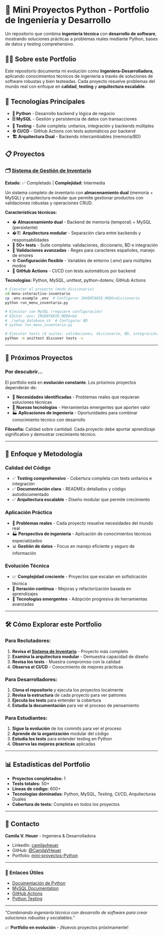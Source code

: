 # 🐍 Mini Proyectos Python - Portfolio de Ingeniería y Desarrollo

Un repositorio que combina **ingeniería técnica** con **desarrollo de software**, mostrando soluciones prácticas a problemas reales mediante Python, bases de datos y testing comprehensivo.

## 👩‍💻 Sobre este Portfolio

Este repositorio documenta mi evolución como **Ingeniera-Desarrolladora**, aplicando conocimientos técnicos de ingeniería a través de soluciones de software robustas y bien testeadas. Cada proyecto resuelve problemas del mundo real con enfoque en **calidad**, **testing** y **arquitectura escalable**.

## 🚀 Tecnologías Principales

- **🐍 Python** - Desarrollo backend y lógica de negocio
- **🗄️ MySQL** - Gestión y persistencia de datos con transacciones
- **🧪 Testing** - Suite completa: unitarios, integración y backends múltiples
- **⚙️ CI/CD** - GitHub Actions con tests automáticos por backend
- **🏗️ Arquitectura Dual** - Backends intercambiables (memoria/BD)

## 📋 Proyectos

### 🗂️ [Sistema de Gestión de Inventario](./menu-interactivo-inventario/)

**Estado:** ✅ Completado | **Complejidad:** Intermedia

Un sistema completo de inventario con **almacenamiento dual** (memoria + MySQL) y arquitectura modular que permite gestionar productos con validaciones robustas y operaciones CRUD.

**Características técnicas:**

- � **Almacenamiento dual** - Backend de memoria (temporal) + MySQL (persistente)
- �🏗️ **Arquitectura modular** - Separación clara entre backends y responsabilidades
- 🧪 **50+ tests** - Suite completa: validaciones, diccionario, BD e integración
- 🔄 **Validaciones avanzadas** - Regex para caracteres españoles, manejo de errores
- ⚙️ **Configuración flexible** - Variables de entorno (.env) para múltiples modos
- 🤖 **GitHub Actions** - CI/CD con tests automáticos por backend

**Tecnologías:** Python, MySQL, unittest, python-dotenv, GitHub Actions

```bash
# Ejecutar el proyecto (modo diccionario)
cd menu-interactivo-inventario
cp .env.example .env  # Configurar INVENTARIO_MODO=diccionario
python run_menu_inventario.py

# Ejecutar con MySQL (requiere configuración)
# Editar .env: INVENTARIO_MODO=bd
# ./setup_database.sh  # Configurar BD
# python run_menu_inventario.py

# Ejecutar tests (4 suites: validaciones, diccionario, BD, integración)
python -m unittest discover tests -v
```

---

## 🔮 Próximos Proyectos

### Por descubrir...

El portfolio está en **evolución constante**. Los próximos proyectos dependerán de:

- 🎯 **Necesidades identificadas** - Problemas reales que requieran soluciones técnicas
- 🚀 **Nuevas tecnologías** - Herramientas emergentes que aporten valor
- 🏭 **Aplicaciones de ingeniería** - Oportunidades para combinar conocimiento técnico con desarrollo

**Filosofía:** Calidad sobre cantidad. Cada proyecto debe aportar aprendizaje significativo y demostrar crecimiento técnico.

---

## 🎯 Enfoque y Metodología

### **Calidad del Código**

- ✅ **Testing comprehensivo** - Cobertura completa con tests unitarios e integración
- ✅ **Documentación clara** - READMEs detallados y código autodocumentado
- ✅ **Arquitectura escalable** - Diseño modular que permite crecimiento

### **Aplicación Práctica**

- 🔧 **Problemas reales** - Cada proyecto resuelve necesidades del mundo real
- 🏭 **Perspectiva de ingeniería** - Aplicación de conocimientos técnicos especializados
- 📊 **Gestión de datos** - Focus en manejo eficiente y seguro de información

### **Evolución Técnica**

- 📈 **Complejidad creciente** - Proyectos que escalan en sofisticación técnica
- 🔄 **Iteración continua** - Mejoras y refactorización basada en aprendizajes
- 🚀 **Tecnologías emergentes** - Adopción progresiva de herramientas avanzadas

---

## 🛠️ Cómo Explorar este Portfolio

### **Para Reclutadores:**

1. **Revisa el [Sistema de Inventario](./menu-interactivo-inventario/)** - Proyecto más completo
2. **Examina la arquitectura modular** - Demuestra capacidad de diseño
3. **Revisa los tests** - Muestra compromiso con la calidad
4. **Observa el CI/CD** - Conocimiento de mejores prácticas

### **Para Desarrolladores:**

1. **Clona el repositorio** y ejecuta los proyectos localmente
2. **Revisa la estructura** de cada proyecto para ver patrones
3. **Ejecuta los tests** para entender la cobertura
4. **Estudia la documentación** para ver el proceso de pensamiento

### **Para Estudiantes:**

1. **Sigue la evolución** de los commits para ver el proceso
2. **Aprende de la organización** modular del código
3. **Estudia los tests** para entender testing en Python
4. **Observa las mejores prácticas** aplicadas

---

## 📊 Estadísticas del Portfolio

- **Proyectos completados:** 1
- **Tests totales:** 50+
- **Líneas de código:** 600+
- **Tecnologías dominadas:** Python, MySQL, Testing, CI/CD, Arquitecturas Duales
- **Cobertura de tests:** Completa en todos los proyectos

---

## 👥 Contacto

**Camila V. Heuer** - Ingeniera & Desarrolladora

- LinkedIn: [camilavheuer](https://www.linkedin.com/in/camilavheuer/)
- GitHub: [@CamilaVHeuer](https://github.com/CamilaVHeuer)
- Portfolio: [mini-proyectos-Python](https://github.com/CamilaVHeuer/mini-proyectos-Python)

---

### 🔗 Enlaces Útiles

- [Documentación de Python](https://docs.python.org/3/)
- [MySQL Documentation](https://dev.mysql.com/doc/)
- [GitHub Actions](https://docs.github.com/en/actions)
- [Python Testing](https://docs.python.org/3/library/unittest.html)

---

_"Combinando ingeniería técnica con desarrollo de software para crear soluciones robustas y escalables."_

📈 **Portfolio en evolución** - ¡Nuevos proyectos próximamente!
